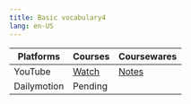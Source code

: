```yaml
---
title: Basic vocabulary4
lang: en-US
---
```


| Platforms | Courses                                                                                      | Coursewares                                                     |
|-----------|----------------------------------------------------------------------------------------------|-----------------------------------------------------------------|
| YouTube   | [Watch](https://www.youtube.com/watch?v=7pSQoHhiD3c&list=PLm0MFkgiW1JivqeqHCq9A1igNbNrfiwfw) | [Notes](../../public/english/Basic%20courses/pdf/4%20Notes.pdf) |
| Dailymotion  | Pending                                                                                      |                                                                 |

